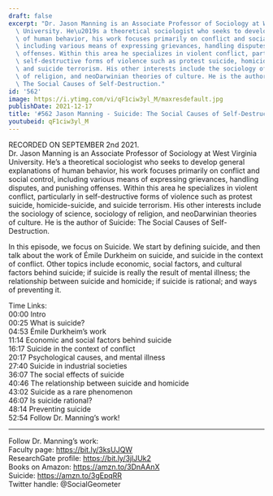 ```yaml
---
draft: false
excerpt: "Dr. Jason Manning is an Associate Professor of Sociology at West Virginia\
  \ University. He\u2019s a theoretical sociologist who seeks to develop general explanations\
  \ of human behavior, his work focuses primarily on conflict and social control,\
  \ including various means of expressing grievances, handling disputes, and punishing\
  \ offenses. Within this area he specializes in violent conflict, particularly in\
  \ self-destructive forms of violence such as protest suicide, homicide-suicide,\
  \ and suicide terrorism. His other interests include the sociology of science, sociology\
  \ of religion, and neoDarwinian theories of culture. He is the author of Suicide:\
  \ The Social Causes of Self-Destruction."
id: '562'
image: https://i.ytimg.com/vi/qF1ciw3yl_M/maxresdefault.jpg
publishDate: 2021-12-17
title: '#562 Jason Manning - Suicide: The Social Causes of Self-Destruction'
youtubeid: qF1ciw3yl_M
---
```

RECORDED ON SEPTEMBER 2nd 2021.  
Dr. Jason Manning is an Associate Professor of Sociology at West Virginia University. He’s a theoretical sociologist who seeks to develop general explanations of human behavior, his work focuses primarily on conflict and social control, including various means of expressing grievances, handling disputes, and punishing offenses. Within this area he specializes in violent conflict, particularly in self-destructive forms of violence such as protest suicide, homicide-suicide, and suicide terrorism. His other interests include the sociology of science, sociology of religion, and neoDarwinian theories of culture. He is the author of Suicide: The Social Causes of Self-Destruction.

In this episode, we focus on Suicide. We start by defining suicide, and then talk about the work of Émile Durkheim on suicide, and suicide in the context of conflict. Other topics include economic, social factors, and cultural factors behind suicide; if suicide is really the result of mental illness; the relationship between suicide and homicide; if suicide is rational; and ways of preventing it.

Time Links:  
00:00  Intro  
00:25  What is suicide?  
04:53  Émile Durkheim’s work  
11:14  Economic and social factors behind suicide  
16:17  Suicide in the context of conflict  
20:17  Psychological causes, and mental illness  
27:40  Suicide in industrial societies  
36:07  The social effects of suicide  
40:46  The relationship between suicide and homicide  
43:02  Suicide as a rare phenomenon  
46:07  Is suicide rational?  
48:14  Preventing suicide  
52:54  Follow Dr. Manning’s work!

---

Follow Dr. Manning’s work:  
Faculty page: https://bit.ly/3ksUJQW  
ResearchGate profile: https://bit.ly/3jlJUk2  
Books on Amazon: https://amzn.to/3DnAAnX  
Suicide: https://amzn.to/3gEpqRR  
Twitter handle: @SocialGeometer
